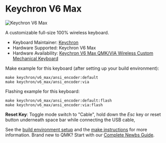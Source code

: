 # Keychron V6 Max

![Keychron V6 Max](https://www.keychron.com/cdn/shop/files/V6-Max-11_2048x.jpg?v=1709002985)

A customizable full-size 100% wireless keyboard.

* Keyboard Maintainer: [Keychron](https://github.com/keychron)
* Hardware Supported: Keychron V6 Max
* Hardware Availability: [Keychron V6 Max QMK/VIA Wireless Custom Mechanical Keyboard](https://www.keychron.com/products/keychron-v6-max-qmk-via-wireless-custom-mechanical-keyboard)

Make example for this keyboard (after setting up your build environment):

    make keychron/v6_max/ansi_encoder:default
    make keychron/v6_max/ansi_encoder:via

Flashing example for this keyboard:

    make keychron/v6_max/ansi_encoder:default:flash
    make keychron/v6_max/ansi_encoder:via:flash

**Reset Key**: Toggle mode switch to "Cable", hold down the *Esc* key or reset button underneath space bar while connecting the USB cable,

See the [build environment setup](https://docs.qmk.fm/#/getting_started_build_tools) and the [make instructions](https://docs.qmk.fm/#/getting_started_make_guide) for more information. Brand new to QMK? Start with our [Complete Newbs Guide](https://docs.qmk.fm/#/newbs).
